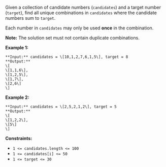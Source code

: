 Given a collection of candidate numbers (`candidates`) and a target number (`target`), find all unique combinations in `candidates` where the candidate numbers sum to `target`.

Each number in `candidates` may only be used **once** in the combination.

**Note:** The solution set must not contain duplicate combinations.

**Example 1:**

```
**Input:** candidates = \[10,1,2,7,6,1,5\], target = 8
**Output:** 
\[
\[1,1,6\],
\[1,2,5\],
\[1,7\],
\[2,6\]
\]
```

**Example 2:**

```
**Input:** candidates = \[2,5,2,1,2\], target = 5
**Output:** 
\[
\[1,2,2\],
\[5\]
\]
```

**Constraints:**

*   `1 <= candidates.length <= 100`
*   `1 <= candidates[i] <= 50`
*   `1 <= target <= 30`